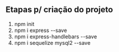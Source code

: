 ## Etapas p/ criação do projeto
1. npm init 
2. npm i express --save
3. npm i express-handlebars --save
4. npm i sequelize mysql2 --save

